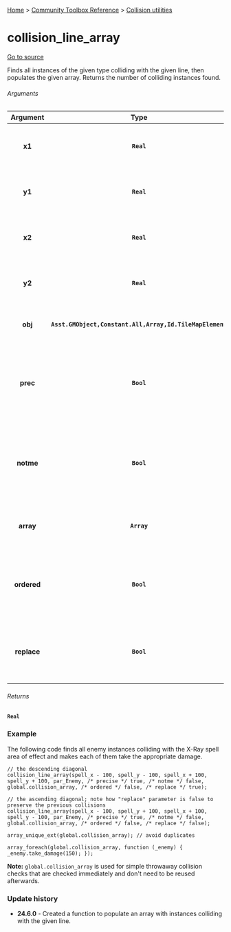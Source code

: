 [Home](/README.md) > [Community Toolbox Reference](/Docs/Reference/Reference.md) > [Collision utilities](/Docs/Reference/Groups/CollisionUtils.md)

# collision_line_array

[Go to source](/Community%20Toolbox/scripts/utils_CommunityToolboxCollision/utils_CommunityToolboxCollision.gml#L128)

Finds all instances of the given type colliding with the given line, then populates the given array. Returns the number of colliding instances found.

###### Arguments

| Argument | Type | Usage | Description |
|:---:|:---:|:---:|:---|
| **x1** | **`Real`** | **Required** | The x coordinate of the line starting point. |
| **y1** | **`Real`** | **Required** | The y coordinate of the line starting point. |
| **x2** | **`Real`** | **Required** | The x coordinate of the line ending point. |
| **y2** | **`Real`** | **Required** | The y coordinate of the line ending point. |
| **obj** | **`Asst.GMObject,Constant.All,Array,Id.TileMapElement`** | **Required** | The object(s) to check the collision of. |
| **prec** | **`Bool`** | **Required** | Whether the check is based on instances' masks (true) or bounding boxes (false). |
| **notme** | **`Bool`** | **Required** | Whether the calling instance may be returned as one of the colliding instances or not. |
| **array** | **`Array`** | **Required** | The array to populate with the colliding objects. |
| **ordered** | **`Bool`** | Default: `false` | Whether the instances should be sorted by the distance or not. |
| **replace** | **`Bool`** | Default: `false` | Whether to replace the contents of the array or only append them. |

###### Returns
**`Real`**

### Example

The following code finds all enemy instances colliding with the X-Ray spell area of effect and makes each of them take the appropriate damage.

```gml
// the descending diagonal
collision_line_array(spell_x - 100, spell_y - 100, spell_x + 100, spell_y + 100, par_Enemy, /* precise */ true, /* notme */ false, global.collision_array, /* ordered */ false, /* replace */ true);

// the ascending diagonal; note how "replace" parameter is false to preserve the previous collisions
collision_line_array(spell_x - 100, spell_y + 100, spell_x + 100, spell_y - 100, par_Enemy, /* precise */ true, /* notme */ false, global.collision_array, /* ordered */ false, /* replace */ false);

array_unique_ext(global.collision_array); // avoid duplicates

array_foreach(global.collision_array, function (_enemy) { _enemy.take_damage(150); });
```

**Note:** `global.collision_array` is used for simple throwaway collision checks that are checked immediately and don't need to be reused afterwards.

### Update history

- **24.6.0** - Created a function to populate an array with instances colliding with the given line.
